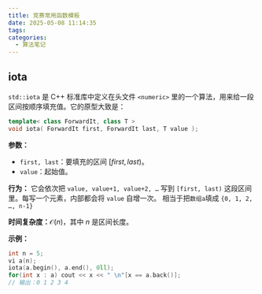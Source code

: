 ```yaml
---
title: 竞赛常用函数模板
date: 2025-05-08 11:14:35
tags:
categories:
  - 算法笔记
---
```


## iota
`std::iota` 是 C++ 标准库中定义在头文件 `<numeric>` 里的一个算法，用来给一段区间按顺序填充值。它的原型大致是：
```cpp
template< class ForwardIt, class T >
void iota( ForwardIt first, ForwardIt last, T value );
```
**参数：**
* `first, last`：要填充的区间 $\displaystyle [first, last)$。
* `value`：起始值。

**行为：** 它会依次把 `value, value+1, value+2, …` 写到 `[first, last)` 这段区间里。每写一个元素，内部都会将 `value` 自增一次。
相当于把`数组a`填成 `{0, 1, 2, …, n-1}`

**时间复杂度：**$\mathcal{O}{(n)}$，其中 $n$ 是区间长度。

**示例：**
```cpp
int n = 5;
vi a(n);
iota(a.begin(), a.end(), 0ll);
for(int x : a) cout << x << " \n"[x == a.back()];
// 输出：0 1 2 3 4
```
